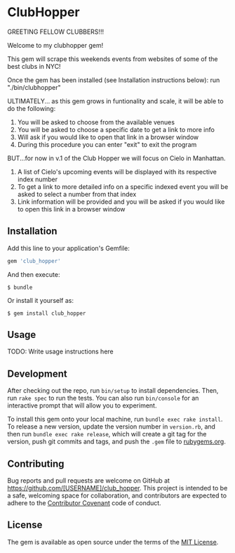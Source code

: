 # ClubHopper

GREETING FELLOW CLUBBERS!!!

Welcome to my clubhopper gem!

This gem will scrape this weekends events from websites of some of the best clubs in NYC!

Once the gem has been installed (see Installation instructions below):
run "./bin/clubhopper"

ULTIMATELY... as this gem grows in funtionality and scale, it will be able to do the following:

1. You will be asked to choose from the available venues
2. You will be asked to choose a specific date to get a link to more info 
3. Will ask if you would like to open that link in a browser window 
4. During this procedure you can enter "exit" to exit the program

BUT...for now in v.1 of the Club Hopper we will focus on Cielo in Manhattan.

1. A list of Cielo's upcoming events will be displayed with its respective index number
2. To get a link to more detailed info on a specific indexed event you will be asked to select a number from that index 
3. Link information will be provided and you will be asked if you would like to open this link in a browser window

## Installation

Add this line to your application's Gemfile:

```ruby
gem 'club_hopper'
```

And then execute:

    $ bundle

Or install it yourself as:

    $ gem install club_hopper

## Usage

TODO: Write usage instructions here

## Development

After checking out the repo, run `bin/setup` to install dependencies. Then, run `rake spec` to run the tests. You can also run `bin/console` for an interactive prompt that will allow you to experiment.

To install this gem onto your local machine, run `bundle exec rake install`. To release a new version, update the version number in `version.rb`, and then run `bundle exec rake release`, which will create a git tag for the version, push git commits and tags, and push the `.gem` file to [rubygems.org](https://rubygems.org).

## Contributing

Bug reports and pull requests are welcome on GitHub at https://github.com/[USERNAME]/club_hopper. This project is intended to be a safe, welcoming space for collaboration, and contributors are expected to adhere to the [Contributor Covenant](http://contributor-covenant.org) code of conduct.


## License

The gem is available as open source under the terms of the [MIT License](http://opensource.org/licenses/MIT).





